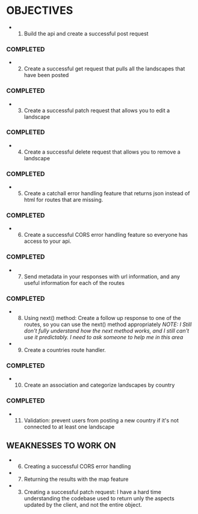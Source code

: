 # OBJECTIVES
- 1. Build the api and create a successful post request
### COMPLETED

- 2. Create a successful get request that pulls all the landscapes that have been posted
### COMPLETED

- 3. Create a successful patch request that allows you to edit a landscape
### COMPLETED

- 4. Create a successful delete request that allows you to remove a landscape
### COMPLETED

- 5. Create a catchall error handling feature that returns json instead of html for routes that are missing.
### COMPLETED

- 6. Create a successful CORS error handling feature so everyone has access to your api.
### COMPLETED

- 7. Send metadata in your responses with url information, and any useful information for each of the routes
### COMPLETED

- 8. Using next() method: Create a follow up response to one of the routes, so you can use the next() method appropriately
*NOTE: I Still don't fully understand how the next method works, and I still can't use it predictably. I need to ask someone to help me in this area*
- 9. Create a countries route handler.
### COMPLETED

- 10. Create an association and categorize landscapes by country
### COMPLETED

- 11. Validation: prevent users from posting a new country if it's not connected to at least one landscape

## WEAKNESSES TO WORK ON
- 6. Creating a successful CORS error handling
- 7. Returning the results with the map feature
- 3. Creating a successful patch request: I have a hard time understanding the codebase used to return unly the aspects updated by the client, and not the entire object.
